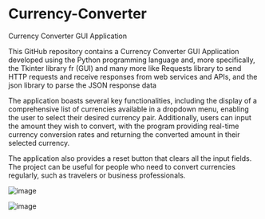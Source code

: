# Currency-Converter
Currency Converter GUI Application

This GitHub repository contains a Currency Converter GUI Application developed using the Python programming language and, more specifically, the Tkinter library fr (GUI)
and many more like Requests library to send HTTP requests and receive responses from web services and APIs, and the json library to parse the JSON response data

The application boasts several key functionalities, including the display of a comprehensive list of currencies available in a dropdown menu, enabling the user to select their desired currency pair. Additionally, users can input the amount they wish to convert, with the program providing real-time currency conversion rates and returning the converted amount in their selected currency.

The application also provides a reset button that clears all the input fields. The project can be useful for people who need to convert currencies regularly, such as travelers or business professionals.



![image](https://user-images.githubusercontent.com/114822461/236992002-7c74a419-60c9-497b-a201-fd7331e81298.png)


![image](https://user-images.githubusercontent.com/114822461/236992200-a1c1cb7a-1457-4b32-b8f8-c40bf1609329.png)
